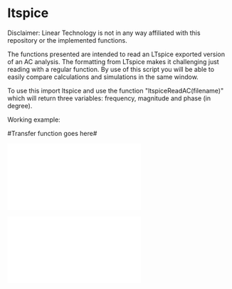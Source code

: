 # ltspice

Disclaimer: Linear Technology is not in any way affiliated with this repository or the implemented functions.

The functions presented are intended to read an LTspice exported version of an AC analysis. The formatting from LTspice makes it challenging just reading with a regular function. By use of this script you will be able to easily compare calculations and simulations in the same window.

To use this import ltspice and use the function "ltspiceReadAC(filename)" which will return three variables: frequency, magnitude and phase (in degree).


Working example:

#Transfer function goes here#

![alt text](demo/magnitude.pdf "Magnitude")

![alt text](demo/phase.pdf "Phase")